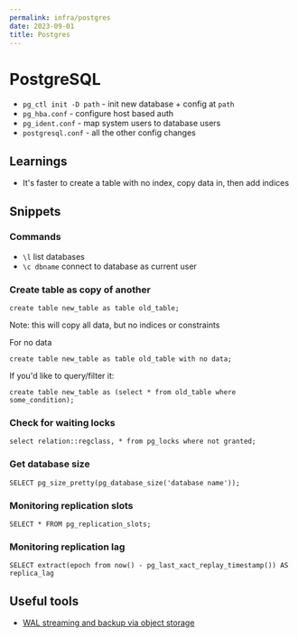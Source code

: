 ```yaml
---
permalink: infra/postgres
date: 2023-09-01
title: Postgres
---
```

# PostgreSQL

- `pg_ctl init -D path` - init new database + config at `path`
- `pg_hba.conf` - configure host based auth
- `pg_ident.conf` - map system users to database users
- `postgresql.conf` - all the other config changes

## Learnings
- It's faster to create a table with no index, copy data in, then add indices

## Snippets

### Commands

- `\l` list databases
- `\c dbname` connect to database as current user

### Create table as copy of another
```
create table new_table as table old_table;
```
Note: this will copy all data, but no indices or constraints

For no data

```
create table new_table as table old_table with no data;
```

If you'd like to query/filter it:

```
create table new_table as (select * from old_table where some_condition);
```

### Check for waiting locks
```
select relation::regclass, * from pg_locks where not granted;
```

### Get database size

```
SELECT pg_size_pretty(pg_database_size('database name'));
```

### Monitoring replication slots
```
SELECT * FROM pg_replication_slots;
```

### Monitoring replication lag
```
SELECT extract(epoch from now() - pg_last_xact_replay_timestamp()) AS replica_lag
```


## Useful tools
- [WAL streaming and backup via object storage](https://github.com/wal-g/wal-g)
